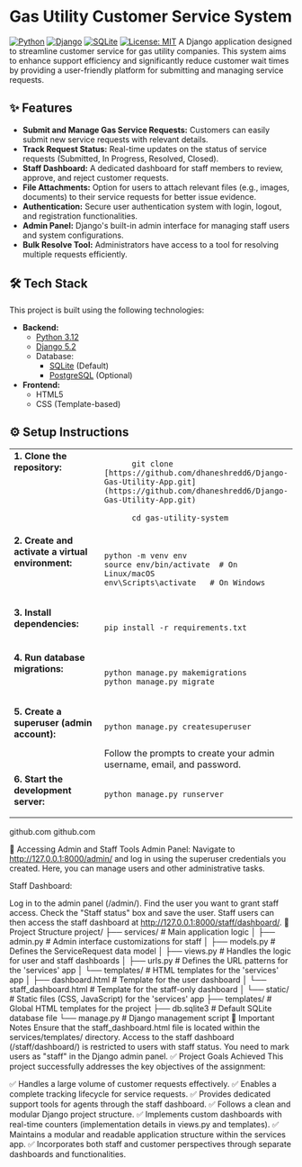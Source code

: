 # Gas Utility Customer Service System

[![Python](https://img.shields.io/badge/Python-3.12-blue.svg)](https://www.python.org/downloads/release/python-3120/)
[![Django](https://img.shields.io/badge/Django-5.2-green.svg)](https://www.djangoproject.com/)
[![SQLite](https://img.shields.io/badge/SQLite-3-lightgray.svg)](https://www.sqlite.org/index.html)
[![License: MIT](https://img.shields.io/badge/License-MIT-yellow.svg)](https://opensource.org/licenses/MIT) A Django application designed to streamline customer service for gas utility companies. This system aims to enhance support efficiency and significantly reduce customer wait times by providing a user-friendly platform for submitting and managing service requests.

## ✨ Features

- **Submit and Manage Gas Service Requests:** Customers can easily submit new service requests with relevant details.
- **Track Request Status:** Real-time updates on the status of service requests (Submitted, In Progress, Resolved, Closed).
- **Staff Dashboard:** A dedicated dashboard for staff members to review, approve, and reject customer requests.
- **File Attachments:** Option for users to attach relevant files (e.g., images, documents) to their service requests for better issue evidence.
- **Authentication:** Secure user authentication system with login, logout, and registration functionalities.
- **Admin Panel:** Django's built-in admin interface for managing staff users and system configurations.
- **Bulk Resolve Tool:** Administrators have access to a tool for resolving multiple requests efficiently.

## 🛠️ Tech Stack

This project is built using the following technologies:

- **Backend:**
    - [Python 3.12](https://www.python.org/downloads/release/python-3120/)
    - [Django 5.2](https://www.djangoproject.com/)
    - Database:
        - [SQLite](https://www.sqlite.org/index.html) (Default)
        - [PostgreSQL](https://www.postgresql.org/) (Optional)
- **Frontend:**
    - HTML5
    - CSS (Template-based)


## ⚙️ Setup Instructions

<table>
  <tr>
    <td style="width: 40%; vertical-align: top;"><strong>1. Clone the repository:</strong></td>
    <td style="width: 60%; vertical-align: top;">
      <code>
      git clone [https://github.com/dhaneshredd6/Django-Gas-Utility-App.git](https://github.com/dhaneshredd6/Django-Gas-Utility-App.git)<br>
      cd gas-utility-system
      </code>
    </td>
  </tr>
  <tr>
    <td style="width: 40%; vertical-align: top;"><strong>2. Create and activate a virtual environment:</strong></td>
    <td style="width: 60%; vertical-align: top;">
      <pre><code class="language-bash">
python -m venv env
source env/bin/activate  # On Linux/macOS
env\Scripts\activate   # On Windows
      </code></pre>
    </td>
  </tr>
  <tr>
    <td style="width: 40%; vertical-align: top;"><strong>3. Install dependencies:</strong></td>
    <td style="width: 60%; vertical-align: top;">
      <pre><code class="language-bash">
pip install -r requirements.txt
      </code></pre>
    </td>
  </tr>
  <tr>
    <td style="width: 40%; vertical-align: top;"><strong>4. Run database migrations:</strong></td>
    <td style="width: 60%; vertical-align: top;">
      <pre><code class="language-bash">
python manage.py makemigrations
python manage.py migrate
      </code></pre>
    </td>
  </tr>
  <tr>
    <td style="width: 40%; vertical-align: top;"><strong>5. Create a superuser (admin account):</strong></td>
    <td style="width: 60%; vertical-align: top;">
      <pre><code class="language-bash">
python manage.py createsuperuser
      </code></pre>
      Follow the prompts to create your admin username, email, and password.
    </td>
  </tr>
  <tr>
    <td style="width: 40%; vertical-align: top;"><strong>6. Start the development server:</strong></td>
    <td style="width: 60%; vertical-align: top;">
      <pre><code class="language-bash">
python manage.py runserver
      </code></pre>
    </td>
  </tr>
</table>
github.com
github.com

🔑 Accessing Admin and Staff Tools
Admin Panel: Navigate to http://127.0.0.1:8000/admin/ and log in using the superuser credentials you created. Here, you can manage users and other administrative tasks.

Staff Dashboard:

Log in to the admin panel (/admin/).
Find the user you want to grant staff access.
Check the "Staff status" box and save the user.
Staff users can then access the staff dashboard at http://127.0.0.1:8000/staff/dashboard/.
📂 Project Structure
project/
├── services/                 # Main application logic
│   ├── admin.py              # Admin interface customizations for staff
│   ├── models.py             # Defines the ServiceRequest data model
│   ├── views.py              # Handles the logic for user and staff dashboards
│   ├── urls.py               # Defines the URL patterns for the 'services' app
│   └── templates/          # HTML templates for the 'services' app
│       ├── dashboard.html    # Template for the user dashboard
│       └── staff_dashboard.html # Template for the staff-only dashboard
│   └── static/               # Static files (CSS, JavaScript) for the 'services' app
├── templates/                # Global HTML templates for the project
├── db.sqlite3                # Default SQLite database file
└── manage.py                 # Django management script
📌 Important Notes
Ensure that the staff_dashboard.html file is located within the services/templates/ directory.
Access to the staff dashboard (/staff/dashboard/) is restricted to users with staff status. You need to mark users as "staff" in the Django admin panel.
✅ Project Goals Achieved
This project successfully addresses the key objectives of the assignment:

✅ Handles a large volume of customer requests effectively.
✅ Enables a complete tracking lifecycle for service requests.
✅ Provides dedicated support tools for agents through the staff dashboard.
✅ Follows a clean and modular Django project structure.
✅ Implements custom dashboards with real-time counters (implementation details in views.py and templates).
✅ Maintains a modular and readable application structure within the services app.
✅ Incorporates both staff and customer perspectives through separate dashboards and functionalities.
